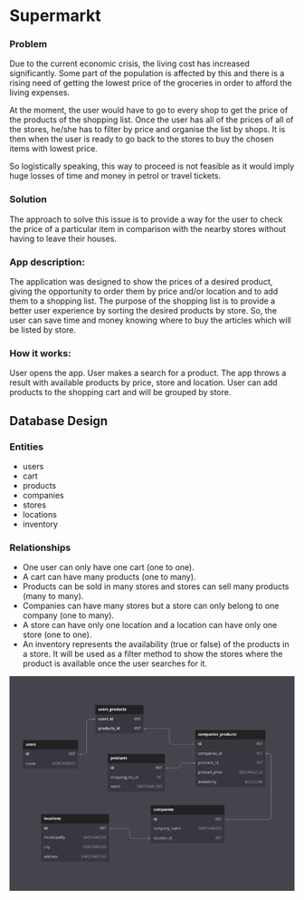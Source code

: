 # Supermarkt
<h3>Problem</h3>

<p>Due to the current economic crisis, the living cost has increased significantly. Some part of the population is affected by this and there is a rising need of getting the lowest price of the groceries in order to afford the living expenses.</p>
<p>At the moment, the user would have to go to every shop to get the price of the products of the shopping list. Once the user has all of the prices of all of the stores,  he/she has to filter by price and organise the list by shops. It is then when the user is ready to go back to the stores to buy the chosen items with lowest price.</p>
<p>So logistically speaking, this way to proceed is not feasible as it would imply huge losses of time and money in petrol or travel tickets. </p>

<h3>Solution</h3>
<p>The approach to solve this issue is to provide a way for the user to check the price of a particular item in comparison with the nearby stores without having to leave their houses. </p>

<h3>App description:</h3>
<p>
  The application was designed to show the prices of a desired product, giving the opportunity to order them by price
  and/or location and to add them to a shopping list. The purpose of the shopping list is to provide a better user
  experience by sorting the desired products by store. So, the user can save time and money knowing where to buy the
  articles which will be listed by store.
</p>
<h3>How it works:</h3>
<p>
  User opens the app. User makes a search for a product. The app throws a result with available products by price,
  store and location. User can add products to the shopping cart and will be grouped by store.
</p>

<h2>Database Design</h2>

<h3>Entities</h3>
<ul>
  <li>users</li>
  <li>cart</li>
  <li>products</li>
  <li>companies</li>
  <li>stores</li>
  <li>locations</li>
  <li>inventory</li>
</ul>
<h3>
  Relationships
</h3>
<ul>
  <li>One user can only have one cart (one to one).</li>
  <li>A cart can have many products (one to many).</li>
  <li>Products can be sold in many stores and stores can sell many products (many to many).</li>
  <li>Companies can have many stores but a store can only belong to one company (one to many).</li>
  <li>A store can have only one location and a location can have only one store (one to one).</li>
  <li>An inventory represents the availability (true or false) of the products in a store.
    It will be used as a filter method to show the stores where the product is available once the user searches for it.
  </li>
</ul>

<img src="DB_Schema2.png">

